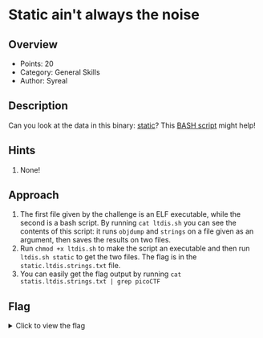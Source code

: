 # Static ain't always the noise

## Overview

* Points: 20
* Category: General Skills
* Author: Syreal

## Description
Can you look at the data in this binary: [static](https://mercury.picoctf.net/static/66932732825076cad4ba43e463dae82f/static)? This [BASH script](https://mercury.picoctf.net/static/66932732825076cad4ba43e463dae82f/ltdis.sh) might help!

## Hints

1. None!

## Approach

1. The first file given by the challenge is an ELF executable, while the second is a bash script. By running `cat ltdis.sh` you can see the contents of this script: it runs `objdump` and `strings` on a file given as an argument, then saves the results on two files.
2. Run `chmod +x ltdis.sh` to make the script an executable and then run `ltdis.sh static` to get the two files. The flag is in the `static.ltdis.strings.txt` file.
3. You can easily get the flag output by running `cat statis.ltdis.strings.txt | grep picoCTF`

## Flag

<details>
<summary>Click to view the flag</summary>

__picoCTF{d15a5m_t34s3r_f5aeda17}__
</details>